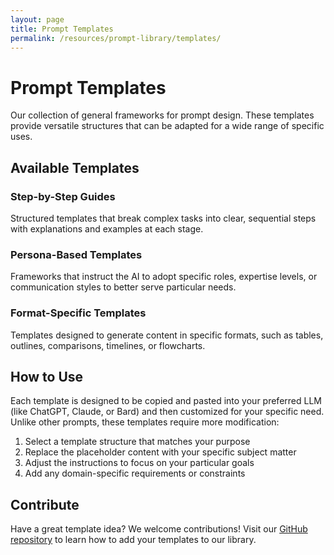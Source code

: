 ```yaml
---
layout: page
title: Prompt Templates
permalink: /resources/prompt-library/templates/
---
```


# Prompt Templates

Our collection of general frameworks for prompt design. These templates provide versatile structures that can be adapted for a wide range of specific uses.

## Available Templates

### Step-by-Step Guides

Structured templates that break complex tasks into clear, sequential steps with explanations and examples at each stage.

### Persona-Based Templates

Frameworks that instruct the AI to adopt specific roles, expertise levels, or communication styles to better serve particular needs.

### Format-Specific Templates

Templates designed to generate content in specific formats, such as tables, outlines, comparisons, timelines, or flowcharts.

## How to Use

Each template is designed to be copied and pasted into your preferred LLM (like ChatGPT, Claude, or Bard) and then customized for your specific need. Unlike other prompts, these templates require more modification:

1. Select a template structure that matches your purpose
2. Replace the placeholder content with your specific subject matter
3. Adjust the instructions to focus on your particular goals
4. Add any domain-specific requirements or constraints

## Contribute

Have a great template idea? We welcome contributions! Visit our [GitHub repository](https://github.com/NextGenCyberEd/Prompt_Library) to learn how to add your templates to our library.